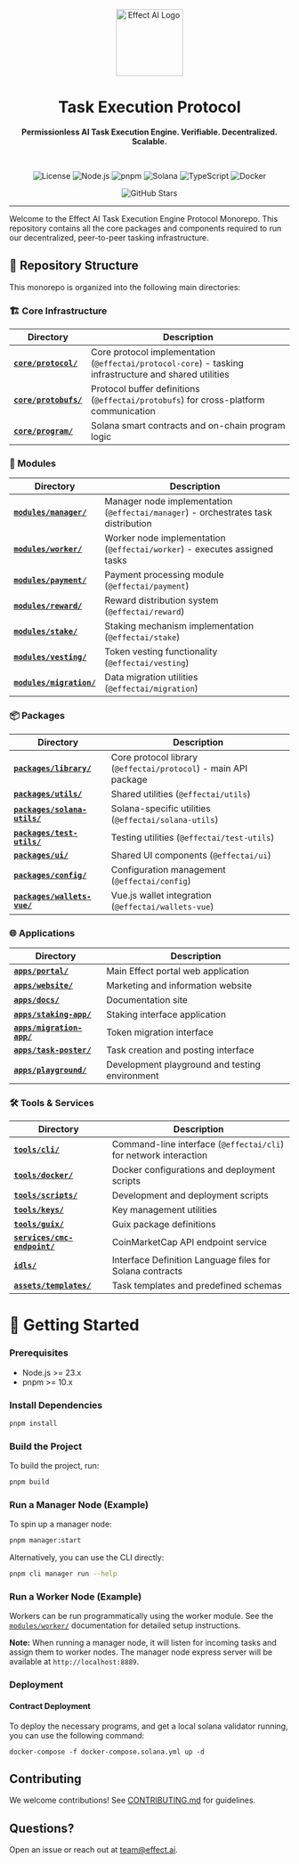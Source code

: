 <div align="center">
  <img src="https://effect.ai/img/effect-logo.svg" alt="Effect AI Logo" height="120" />

# **Task Execution Protocol**

**Permissionless AI Task Execution Engine. Verifiable. Decentralized. Scalable.**

  <br/>

![License](https://img.shields.io/badge/license-MIT-blue.svg)
![Node.js](https://img.shields.io/badge/node-%3E%3D16.0.0-brightgreen.svg)
![pnpm](https://img.shields.io/badge/pnpm-%3E%3D10.0.0-blue.svg)
![Solana](https://img.shields.io/badge/solana-%3E%3D1.10.0-purple.svg)
![TypeScript](https://img.shields.io/badge/typescript-%3E%3D4.0.0-blue.svg)
![Docker](https://img.shields.io/badge/docker-%3E%3D20.10.0-blue.svg)

![GitHub Stars](https://img.shields.io/github/stars/effectai?style=social)

</div>

---

Welcome to the Effect AI Task Execution Engine Protocol Monorepo. This repository contains all the core packages and components required to run our decentralized, peer-to-peer tasking infrastructure.

## 📁 Repository Structure

This monorepo is organized into the following main directories:

### 🏗️ Core Infrastructure

| Directory | Description |
| --------- | ----------- |
| **[`core/protocol/`](./core/protocol)** | Core protocol implementation (`@effectai/protocol-core`) - tasking infrastructure and shared utilities |
| **[`core/protobufs/`](./core/protobufs)** | Protocol buffer definitions (`@effectai/protobufs`) for cross-platform communication |
| **[`core/program/`](./core/program)** | Solana smart contracts and on-chain program logic |

### 🔧 Modules

| Directory | Description |
| --------- | ----------- |
| **[`modules/manager/`](./modules/manager)** | Manager node implementation (`@effectai/manager`) - orchestrates task distribution |
| **[`modules/worker/`](./modules/worker)** | Worker node implementation (`@effectai/worker`) - executes assigned tasks |
| **[`modules/payment/`](./modules/payment)** | Payment processing module (`@effectai/payment`) |
| **[`modules/reward/`](./modules/reward)** | Reward distribution system (`@effectai/reward`) |
| **[`modules/stake/`](./modules/stake)** | Staking mechanism implementation (`@effectai/stake`) |
| **[`modules/vesting/`](./modules/vesting)** | Token vesting functionality (`@effectai/vesting`) |
| **[`modules/migration/`](./modules/migration)** | Data migration utilities (`@effectai/migration`) |

### 📦 Packages

| Directory | Description |
| --------- | ----------- |
| **[`packages/library/`](./packages/library)** | Core protocol library (`@effectai/protocol`) - main API package |
| **[`packages/utils/`](./packages/utils)** | Shared utilities (`@effectai/utils`) |
| **[`packages/solana-utils/`](./packages/solana-utils)** | Solana-specific utilities (`@effectai/solana-utils`) |
| **[`packages/test-utils/`](./packages/test-utils)** | Testing utilities (`@effectai/test-utils`) |
| **[`packages/ui/`](./packages/ui)** | Shared UI components (`@effectai/ui`) |
| **[`packages/config/`](./packages/config)** | Configuration management (`@effectai/config`) |
| **[`packages/wallets-vue/`](./packages/wallets-vue)** | Vue.js wallet integration (`@effectai/wallets-vue`) |

### 🌐 Applications

| Directory | Description |
| --------- | ----------- |
| **[`apps/portal/`](./apps/portal)** | Main Effect portal web application |
| **[`apps/website/`](./apps/website)** | Marketing and information website |
| **[`apps/docs/`](./apps/docs)** | Documentation site |
| **[`apps/staking-app/`](./apps/staking-app)** | Staking interface application |
| **[`apps/migration-app/`](./apps/migration-app)** | Token migration interface |
| **[`apps/task-poster/`](./apps/task-poster)** | Task creation and posting interface |
| **[`apps/playground/`](./apps/playground)** | Development playground and testing environment |

### 🛠️ Tools & Services

| Directory | Description |
| --------- | ----------- |
| **[`tools/cli/`](./tools/cli)** | Command-line interface (`@effectai/cli`) for network interaction |
| **[`tools/docker/`](./tools/docker)** | Docker configurations and deployment scripts |
| **[`tools/scripts/`](./tools/scripts)** | Development and deployment scripts |
| **[`tools/keys/`](./tools/keys)** | Key management utilities |
| **[`tools/guix/`](./tools/guix)** | Guix package definitions |
| **[`services/cmc-endpoint/`](./services/cmc-endpoint)** | CoinMarketCap API endpoint service |
| **[`idls/`](./idls)** | Interface Definition Language files for Solana contracts |
| **[`assets/templates/`](./assets/templates)** | Task templates and predefined schemas |

# 🚀 Getting Started

### Prerequisites

- Node.js >= 23.x
- pnpm >= 10.x

### Install Dependencies

```bash
pnpm install
```

### Build the Project

To build the project, run:

```bash
pnpm build
```

### Run a Manager Node (Example)

To spin up a manager node:

```bash
pnpm manager:start
```

Alternatively, you can use the CLI directly:

```bash
pnpm cli manager run --help
```

### Run a Worker Node (Example)

Workers can be run programmatically using the worker module. See the [`modules/worker/`](./modules/worker) documentation for detailed setup instructions.

**Note:** When running a manager node, it will listen for incoming tasks and assign them to worker nodes. The manager node express server will be available at `http://localhost:8889`.

### Deployment

#### Contract Deployment

To deploy the necessary programs, and get a local solana validator running, you can use the following command:

```
docker-compose -f docker-compose.solana.yml up -d
```

## Contributing

We welcome contributions! See [CONTRIBUTING.md](./CONTRIBUTING.md) for guidelines.

## Questions?

Open an issue or reach out at [team@effect.ai](mailto:team@effect.ai).
